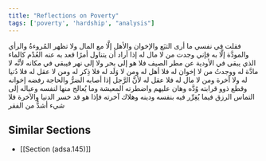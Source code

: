 ```yaml
---
title: "Reflections on Poverty"
tags: ['poverty', 'hardship', "analysis"]
---
```


 فقلت في نفسي ما أرى التبَع والإخوان والأهل إلَّا مع المال ولا تظهر المُروءةُ والرأي والمودَّة إلَّا به فإني وجدت من لا مال له إذا أراد أن يتناول أمرًا قعد به عنه العُدْم كالماء الذي يبقى في الأودية عن مطر الصيف فلا هو إلى بحر ولا إلى نهر فيبقى في مكانه لأنَّه لا مادَّة له ووجدتُ من لا إخوان له فلا أهل له ومن لا وَلَد له فلا ذِكر له ومن لا عقل له فلا دُنيا له ولا آخرة ومن لا مال له فلا عقل له لأنَّ الرَّجل إذا أصابه الضرُّ والحاجة رفضه إخوانه وقطع ذوو قرابته وُدَّه وهان عليهم واضطرته المعيشة وما يُعالج منها لنفسه وعياله إلى التماس الرزق فيما يُغِرِّر فيه بنفسه ودينه وهلاك آخرته فإذا هو قد خسر الدنيا والآخرة فلا شيء أشدُّ من الفقر

## Similar Sections
- [[Section (adsa.145)]]
